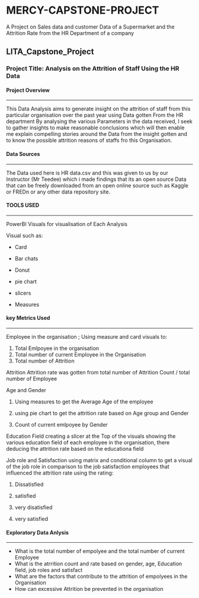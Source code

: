 # MERCY-CAPSTONE-PROJECT
A Project on  Sales data and customer Data of a Supermarket and the Attrition Rate from the HR Department of a company
## LITA_Capstone_Project

### Project Title: Analysis on the Attrition of Staff Using the HR Data

#### Project Overview
---
This  Data Analysis aims to generate insight on the attrition of staff from this particular organisation over the past year using Data gotten From the HR department
By analysing the various Parameters in the data received, I seek to gather insights to make reasonable conclusions which will then enable me explain compelling
stories around the Data from the insight gotten and to know the possible attrition reasons of staffs fro this Organisation.

#### Data Sources
---
The Data used here is HR data.csv and this was given to us by our Instructor (Mr Teedee) which i made findings that its an open source Data that can be freely
downloaded from an open online source such as Kaggle or FREDn or any other data repository site.

#### TOOLS USED
---
PowerBI Visuals for visualisation of Each Analysis

Visual such as:
- Card
  
- Bar chats

- Donut

- pie chart

- slicers

- Measures

#### key Metrics Used
---
Employee in the organisation ; Using measure and card visuals to:
1. Total Emlpoyee in the organisation
2. Total number of current Employee in the Organisation
3. Total number of Attrition

Attrition
Attrition rate was gotten from total number of Attrition Count / total number of Employee

Age and Gender

1. Using measures to get the Average Age of the employee

2. using pie chart to get the attrition rate based on Age group and Gender

3. Count of current emlpoyee by Gender

Education Field
creating a slicer at the Top of the visuals showing the various education field of each employee in the organisation, there deducing the attrition rate
based on the educationa field

Job role and Satisfaction
using matrix and conditional column to get a visual of the job role in comparison to the job satisfaction employees that influenced the attrition rate using the rating:

1. Dissatisfied

2. satisfied

3. very disatisfied

4. very satisfied
   
#### Exploratory Data Anlysis
---
- What is the total number of empolyee and the total number of current Employee
- What is the atrrition count and rate based on gender, age, Education field, job roles and satisfact
- What are the factors that contribute to the attrition of empolyees in the Organisation
- How can excessive Attrition be prevented in the organisation


  


  

   





   









